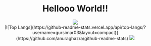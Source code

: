 <h1 align="center">Hellooo World!!</h1>

<div id="header" align="center">
  
  <img src="https://wallpaperaccess.com/full/849790.gif"/>
 

</div>
<div align="center">
[![Top Langs](https://github-readme-stats.vercel.app/api/top-langs/?username=gursimar03&layout=compact)](https://github.com/anuraghazra/github-readme-stats)
<img src="[![Top Langs](https://github-readme-stats.vercel.app/api/top-langs/?username=gursimar03&layout=compact)](https://github.com/anuraghazra/github-readme-stats)
"/>
</div>



<!--
**gursimar03/gursimar03** is a ✨ _special_ ✨ repository because its `README.md` (this file) appears on your GitHub profile.

Here are some ideas to get you started:

- 🔭 I’m currently working on ...
- 🌱 I’m currently learning ...
- 👯 I’m looking to collaborate on ...
- 🤔 I’m looking for help with ...
- 💬 Ask me about ...
- 📫 How to reach me: ...
- 😄 Pronouns: ...
- ⚡ Fun fact: ...
-->
